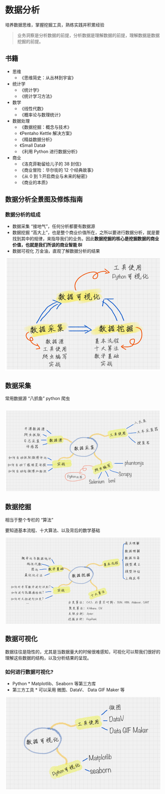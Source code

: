 # 数据分析

培养数据思维，掌握挖掘工具，熟练实践并积累经验

> 业务洞察是分析数据的前提，分析数据是理解数据的前提，理解数据是数据挖掘的前提。



## 书籍

- 思维 
  - 《思维简史：从丛林到宇宙》
- 统计学
  - 《统计学》
  - 《统计学习方法》
- 数学
  - 《线性代数》
  - 《概率论与数理统计》
- 数据处理
  - 《数据挖掘：概念与技术》
  - 《Pentaho Kettle 解决方案》
  - 《精益数据分析》
  - 《Small Data》 
  - 《利用 Python 进行数据分析》
- 商业
  - 《洛克菲勒留给儿子的 38 封信》
  - 《商业冒险：华尔街的 12 个经典故事》
  - 《从 0 到 1:开启商业与未来的秘密》
  - 《商业的本质》

## 数据分析全景图及修炼指南



### 数据分析的组成

- 数据采集
  “接地气”，任何分析都要有数据源
- 数据挖掘
  “高大上”，也是整个商业价值所在，之所以要进行数据分析，就是要找到其中的规律，来指导我们的业务。因此**数据挖掘的核心是挖掘数据的商业价值，也就是我们所谈的商业智能 BI**
- 数据可视化
  万金油，直观了解数据分析的结果

![Screen Shot 2019-09-02 at 7.11.51 PM](./images/screen-shot-01.png)

## 数据采集

常用数据源
“八抓鱼”
python 爬虫

## ![Screen Shot 2019-09-02 at 7.13.10 PM](./images/screen-shot-02.png)

## 数据挖掘

相当于整个专栏的 “算法”

要知道基本流程、十大算法、以及背后的数学基础

![Screen Shot 2019-09-02 at 7.14.46 PM](./images/screen-shot-04.png)

## 数据可视化

数据往往是隐性的，尤其是当数据量大的时候很难感知，可视化可以帮我们很好的理解这些数据的结构，以及分析结果的呈现。

### 如何进行数据可视化?

- Python \* Matplotlib、Seaborn 等第三方库
- 第三方工具 \* 可以采用 微图、DataV、 Data GIF Maker 等

![Screen Shot 2019-09-02 at 7.18.04 PM](./images/screen-shot-03.png)